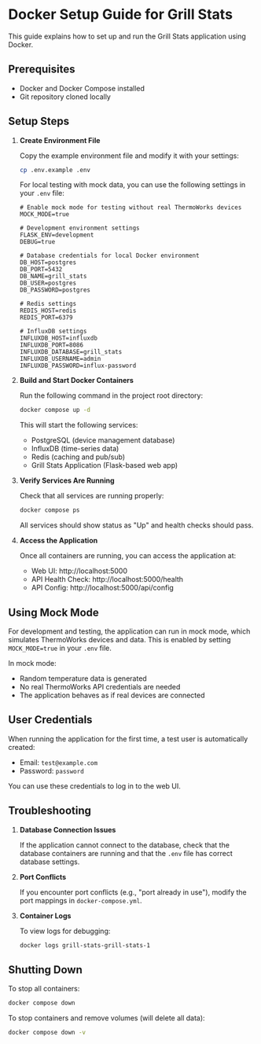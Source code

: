 # Docker Setup Guide for Grill Stats

This guide explains how to set up and run the Grill Stats application using Docker.

## Prerequisites

- Docker and Docker Compose installed
- Git repository cloned locally

## Setup Steps

1. **Create Environment File**

   Copy the example environment file and modify it with your settings:

   ```bash
   cp .env.example .env
   ```

   For local testing with mock data, you can use the following settings in your `.env` file:

   ```
   # Enable mock mode for testing without real ThermoWorks devices
   MOCK_MODE=true

   # Development environment settings
   FLASK_ENV=development
   DEBUG=true

   # Database credentials for local Docker environment
   DB_HOST=postgres
   DB_PORT=5432
   DB_NAME=grill_stats
   DB_USER=postgres
   DB_PASSWORD=postgres

   # Redis settings
   REDIS_HOST=redis
   REDIS_PORT=6379

   # InfluxDB settings
   INFLUXDB_HOST=influxdb
   INFLUXDB_PORT=8086
   INFLUXDB_DATABASE=grill_stats
   INFLUXDB_USERNAME=admin
   INFLUXDB_PASSWORD=influx-password
   ```

2. **Build and Start Docker Containers**

   Run the following command in the project root directory:

   ```bash
   docker compose up -d
   ```

   This will start the following services:
   - PostgreSQL (device management database)
   - InfluxDB (time-series data)
   - Redis (caching and pub/sub)
   - Grill Stats Application (Flask-based web app)

3. **Verify Services Are Running**

   Check that all services are running properly:

   ```bash
   docker compose ps
   ```

   All services should show status as "Up" and health checks should pass.

4. **Access the Application**

   Once all containers are running, you can access the application at:

   - Web UI: http://localhost:5000
   - API Health Check: http://localhost:5000/health
   - API Config: http://localhost:5000/api/config

## Using Mock Mode

For development and testing, the application can run in mock mode, which simulates ThermoWorks devices and data. This is enabled by setting `MOCK_MODE=true` in your `.env` file.

In mock mode:
- Random temperature data is generated
- No real ThermoWorks API credentials are needed
- The application behaves as if real devices are connected

## User Credentials

When running the application for the first time, a test user is automatically created:

- Email: `test@example.com`
- Password: `password`

You can use these credentials to log in to the web UI.

## Troubleshooting

1. **Database Connection Issues**

   If the application cannot connect to the database, check that the database containers are running and that the `.env` file has correct database settings.

2. **Port Conflicts**

   If you encounter port conflicts (e.g., "port already in use"), modify the port mappings in `docker-compose.yml`.

3. **Container Logs**

   To view logs for debugging:

   ```bash
   docker logs grill-stats-grill-stats-1
   ```

## Shutting Down

To stop all containers:

```bash
docker compose down
```

To stop containers and remove volumes (will delete all data):

```bash
docker compose down -v
```
